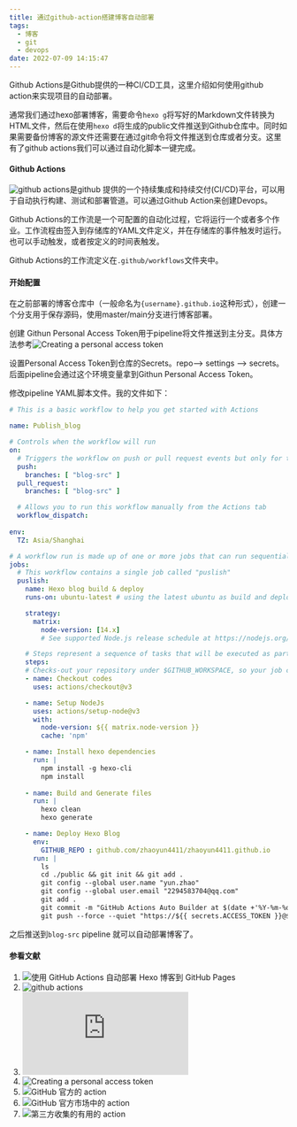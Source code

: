 ```yaml
---
title: 通过github-action搭建博客自动部署
tags:
  - 博客
  - git
  - devops
date: 2022-07-09 14:15:47
---
```



Github Actions是Github提供的一种CI/CD工具，这里介绍如何使用github action来实现项目的自动部署。

<!--more-->

通常我们通过hexo部署博客，需要命令`hexo g`将写好的Markdown文件转换为HTML文件，然后在使用`hexo d`将生成的public文件推送到Github仓库中。同时如果需要备份博客的源文件还需要在通过git命令将文件推送到仓库或者分支。这里有了github actions我们可以通过自动化脚本一键完成。

#### Github Actions

![github actions](https://docs.github.com/cn/actions)是github 提供的一个持续集成和持续交付(CI/CD)平台，可以用于自动执行构建、测试和部署管道。可以通过Github Action来创建Devops。

Github Actions的工作流是一个可配置的自动化过程，它将运行一个或者多个作业。工作流程由签入到存储库的YAML文件定义，并在存储库的事件触发时运行。也可以手动触发，或者按定义的时间表触发。

Github Actions的工作流定义在`.github/workflows`文件夹中。


#### 开始配置

在之前部署的博客仓库中（一般命名为`{username}.github.io`这种形式），创建一个分支用于保存源码，使用master/main分支进行博客部署。

创建 Githun Personal Access Token用于pipeline将文件推送到主分支。具体方法参考![Creating a personal access token](https://docs.github.com/cn/authentication/keeping-your-account-and-data-secure/creating-a-personal-access-token)

设置Personal Access Token到仓库的Secrets。repo--> settings --> secrets。后面pipeline会通过这个环境变量拿到Githun Personal Access Token。

修改pipeline YAML脚本文件。我的文件如下：

```YAML
# This is a basic workflow to help you get started with Actions

name: Publish_blog

# Controls when the workflow will run
on:
  # Triggers the workflow on push or pull request events but only for the "main" branch
  push:
    branches: [ "blog-src" ]
  pull_request:
    branches: [ "blog-src" ]

  # Allows you to run this workflow manually from the Actions tab
  workflow_dispatch:
  
env:
  TZ: Asia/Shanghai

# A workflow run is made up of one or more jobs that can run sequentially or in parallel
jobs:
  # This workflow contains a single job called "puslish"
  puslish:
    name: Hexo blog build & deploy
    runs-on: ubuntu-latest # using the latest ubuntu as build and deploy env

    strategy:
      matrix:
        node-version: [14.x]
        # See supported Node.js release schedule at https://nodejs.org/en/about/releases/

    # Steps represent a sequence of tasks that will be executed as part of the job
    steps: 
    # Checks-out your repository under $GITHUB_WORKSPACE, so your job can access it
    - name: Checkout codes
      uses: actions/checkout@v3

    - name: Setup NodeJs
      uses: actions/setup-node@v3
      with:
        node-version: ${{ matrix.node-version }}
        cache: 'npm'

    - name: Install hexo dependencies
      run: | 
        npm install -g hexo-cli
        npm install
    
    - name: Build and Generate files
      run: | 
        hexo clean
        hexo generate

    - name: Deploy Hexo Blog
      env: 
        GITHUB_REPO : github.com/zhaoyun4411/zhaoyun4411.github.io
      run: | 
        ls
        cd ./public && git init && git add .
        git config --global user.name "yun.zhao"
        git config --global user.email "2294583704@qq.com"
        git add .
        git commit -m "GitHub Actions Auto Builder at $(date +'%Y-%m-%d %H:%M:%S')"
        git push --force --quiet "https://${{ secrets.ACCESS_TOKEN }}@$GITHUB_REPO" master:master
```

之后推送到`blog-src` pipeline 就可以自动部署博客了。

#### 参看文献

1. ![使用 GitHub Actions 自动部署 Hexo 博客到 GitHub Pages](https://zhuanlan.zhihu.com/p/161969042)
2. ![github actions](https://docs.github.com/cn/actions)
3. ![GitHub Actions 入门教程](http://www.ruanyifeng.com/blog/2019/09/getting-started-with-github-actions.html)
4. ![Creating a personal access token](https://docs.github.com/cn/authentication/keeping-your-account-and-data-secure/creating-a-personal-access-token)
5. ![GitHub 官方的 action](https://github.com/actions)
6. ![GitHub 官方市场中的 action](https://github.com/marketplace?type=actions)
7. ![第三方收集的有用的 action](https://github.com/sdras/awesome-actions)

